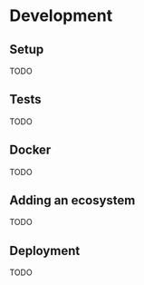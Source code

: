 # Development

## Setup

TODO

## Tests

TODO

## Docker 

TODO

## Adding an ecosystem

TODO

## Deployment

TODO